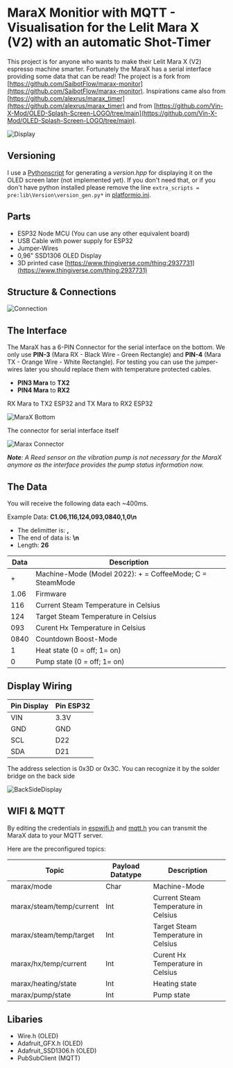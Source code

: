 # MaraX Monitior with MQTT - Visualisation for the Lelit Mara X (V2) with an automatic Shot-Timer

This project is for anyone who wants to make their Lelit Mara X (V2) espresso machine smarter. Fortunately the MaraX has a serial interface providing some data that can be read!
The project is a fork from [https://github.com/SaibotFlow/marax-monitor](https://github.com/SaibotFlow/marax-monitor).
Inspirations came also from [https://github.com/alexrus/marax_timer](https://github.com/alexrus/marax_timer) and from
[https://github.com/Vin-X-Mod/OLED-Splash-Screen-LOGO/tree/main](https://github.com/Vin-X-Mod/OLED-Splash-Screen-LOGO/tree/main).

![Display](https://github.com/belectronic/marax-monitor-mqtt/blob/main/assets/DisplayInAction.png?raw=true)

## Versioning

I use a [Pythonscript](https://github.com/belectronic/marax-monitor-mqtt/blob/main/lib/Version/version_gen.py) for generating a *version.hpp*
for displaying it on the OLED screen later (not implemented yet). If you don't need that, or if you don't have python installed please remove the line ```extra_scripts = pre:lib\Version\version_gen.py*``` in [platformio.ini](https://github.com/belectronic/marax-monitor-mqtt/blob/main/platformio.ini).

## Parts

- ESP32 Node MCU (You can use any other equivalent board)
- USB Cable with power supply for ESP32
- Jumper-Wires
- 0,96" SSD1306 OLED Display
- 3D printed case [https://www.thingiverse.com/thing:2937731](https://www.thingiverse.com/thing:2937731)

## Structure & Connections

![Connection](https://github.com/belectronic/marax-monitor-mqtt/blob/main/assets/esp_oled_connection.jpg?raw=true)

## The Interface

The MaraX has a 6-PIN Connector for the serial interface on the bottom. We only use **PIN-3** (Mara RX - Black Wire - Green Rectangle) and **PIN-4** (Mara TX - Orange Wire - White Rectangle). For testing you can use the jumper-wires later you should replace them with temperature protected cables.

- **PIN3 Mara** to  **TX2**
- **PIN4 Mara** to **RX2**

RX Mara to TX2 ESP32 and TX Mara to RX2 ESP32

![MaraX Bottom](https://github.com/belectronic/marax-monitor-mqtt/blob/main/assets/Bottom.png?raw=true)

The connector for serial interface itself

![Marax Connector](https://github.com/belectronic/marax-monitor-mqtt/blob/main/assets/Connector.png?raw=true)
  
  ***Note**: A Reed sensor on the vibration pump is not necessary for the MaraX anymore as the interface provides the pump status information now.*

## The Data

You will receive the following data each ~400ms.

Example Data: **C1.06,116,124,093,0840,1,0\n**

- The delimitter is: **,**
- The end of data is: **\n**
- Length: **26**

|Data|Description |
|--|--|
| + | Machine-Mode (Model 2022): + = CoffeeMode; C = SteamMode |
| 1.06 | Firmware |
| 116 | Current Steam Temperature in Celsius |
| 124| Target Steam Temperature in Celsius |
| 093| Curent Hx Temperature in Celsius |
| 0840| Countdown Boost-Mode |
| 1| Heat state (0 = off; 1= on) |
| 0| Pump state (0 = off; 1= on) |

## Display Wiring

|Pin Display|Pin ESP32|
|--|--|
| VIN | 3.3V |
| GND| GND |
| SCL| D22 |
| SDA| D21 |

The address selection is 0x3D or 0x3C. You can recognize it by the solder bridge on the back side

![BackSideDisplay](https://github.com/belectronic/marax-monitor-mqtt/blob/main/assets/Backside.png?raw=true)

## WIFI & MQTT

By editing the credentials in [espwifi.h](https://github.com/belectronic/marax-monitor-mqtt/blob/main/lib/wifiInit/espwifi.h) and
[mqtt.h](https://github.com/belectronic/marax-monitor-mqtt/blob/main/lib/mqtt/mqtt.h) you can transmit the MaraX data to your MQTT server.

Here are the preconfigured topics:

| Topic | Payload Datatype | Description |
|--|--|--|
| marax/mode | Char | Machine-Mode |
| marax/steam/temp/current | Int | Current Steam Temperature in Celsius |
| marax/steam/temp/target | Int | Target Steam Temperature in Celsius |
| marax/hx/temp/current | Int | Curent Hx Temperature in Celsius |
| marax/heating/state | Int | Heating state |
| marax/pump/state | Int | Pump state |

## Libaries

- Wire.h (OLED)
- Adafruit_GFX.h (OLED)
- Adafruit_SSD1306.h (OLED)
- PubSubClient (MQTT)
